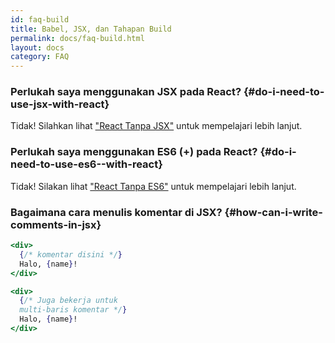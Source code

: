 ```yaml
---
id: faq-build
title: Babel, JSX, dan Tahapan Build
permalink: docs/faq-build.html
layout: docs
category: FAQ
---
```


### Perlukah saya menggunakan JSX pada React? {#do-i-need-to-use-jsx-with-react}

Tidak! Silahkan lihat ["React Tanpa JSX"](/docs/react-without-jsx.html) untuk mempelajari lebih lanjut.

### Perlukah saya menggunakan ES6 (+) pada React? {#do-i-need-to-use-es6--with-react}

Tidak! Silakan lihat ["React Tanpa ES6"](/docs/react-without-es6.html) untuk mempelajari lebih lanjut.

### Bagaimana cara menulis komentar di JSX? {#how-can-i-write-comments-in-jsx}

```jsx
<div>
  {/* komentar disini */}
  Halo, {name}!
</div>
```

```jsx
<div>
  {/* Juga bekerja untuk
  multi-baris komentar */}
  Halo, {name}!
</div>
```
